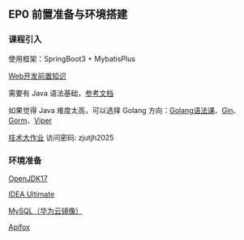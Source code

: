 ## EP0 前置准备与环境搭建

### 课程引入

使用框架：SpringBoot3 + MybatisPlus

[Web开发前置知识](https://www.bilibili.com/video/BV148411R7B2/)

需要有 Java 语法基础，[参考文档](https://www.anseon.cn/java/threshold/basic-grammar.html)

如果觉得 Java 难度太高，可以选择 Golang 方向：[Golang语法课](https://www.bilibili.com/video/BV1ud4y1o7Yt)、[Gin](https://www.bilibili.com/video/BV1o841197jX)、[Gorm](https://www.bilibili.com/video/BV1dj411z7pW)、[Viper](https://www.bilibili.com/video/BV1nN41187ez)

[技术大作业](https://apifox.com/apidoc/shared/7ed6dbc4-b5cc-4280-946c-b66c4ba8602b) 访问密码: zjutjh2025

### 环境准备

[OpenJDK17](https://adoptium.net/zh-CN/temurin/releases?version=17)

[IDEA Ultimate](https://www.jetbrains.com/zh-cn/idea/download)

[MySQL（华为云镜像）](https://mirrors.huaweicloud.com/mysql/Downloads/MySQLInstaller/)

[Apifox](https://apifox.com/)